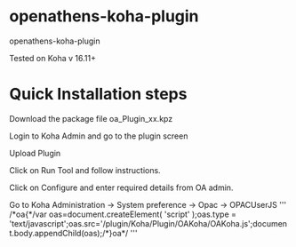 openathens-koha-plugin
==================

openathens-koha-plugin

Tested on Koha v 16.11+

Quick Installation steps
==================

Download the package file oa_Plugin_xx.kpz

Login to Koha Admin and go to the plugin screen

Upload Plugin

Click on Run Tool and follow instructions.

Click on Configure and enter required details from OA admin.

Go to Koha Administration -> System preference -> Opac -> OPACUserJS
'''
/\*oa{\*/var oas=document.createElement( 'script' );oas.type = 'text/javascript';oas.src='/plugin/Koha/Plugin/OAKoha/OAKoha.js';document.body.appendChild(oas);/\*}oa\*/
'''
